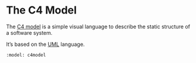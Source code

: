 # The C4 Model

The [C4 model](https://c4model.com/) is a simple visual language to describe the static structure of a software system.

It’s based on the [UML](uml.md) language.

```{diagram} C4
:model: c4model
```
